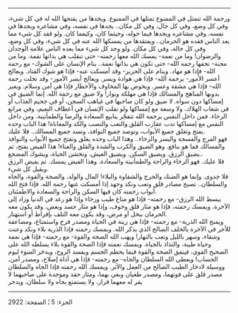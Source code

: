 ------------------------------------------------------------------------

ورحمة الله تتمثل في الممنوع تمثلها في الممنوع. ويجدها من يفتحها الله له
في كل شيء، وفي كل وضع، وفي كل حال، وفي كل مكان.. يجدها في نفسه، وفي
مشاعره ويجدها في نفسه، وفي مشاعره ويجدها فيما حوله، وحيثما كان، وكيفما
كان. ولو فقد كل شيء مما يعد الناس فقده هو الحرمان.. ويفتقدها من يمسكها
الله عنه في كل شيء، وفي كل وضع، وفي كل حالة، وفي كل مكان. ولو وجد كل شيء
مما يعده الناس علامة الوجدان والرضوان! وما من نعمة- يمسك الله معها
رحمته- حتى تنقلب هي بذاتها نقمة. وما من محنة- تحفها رحمة الله- حتى تكون
هي بذاتها نعمة.. ينام الإنسان على الشوك- مع رحمة الله- فإذا هو مهاد.
وينام على الحرير- وقد أمسكت عنه- فإذا هو شوك القتاد. ويعالج أعسر الأمور-
برحمة الله- فإذا هي هوادة ويسر. ويعالج أيسر الأمور- وقد تخلت رحمة الله-
فإذا هي مشقة وعسر. ويخوض بها المخاوف والأخطار فإذا هي أمن وسلام. ويعبر
بدونها المناهج والمسالك فإذا هي مهلكة وبوار! ولا ضيق مع رحمة الله. إنما
الضيق في إمساكها دون سواه. لا ضيق ولو كان صاحبها في غياهب السجن، أو في
جحيم العذاب أو في شعاب الهلاك. ولا وسعة مع إمساكها ولو تقلب الإنسان في
أعطاف النعيم، وفي مراتع الرخاء. فمن داخل النفس برحمة الله تتفجّر ينابيع
السعادة والرضا والطمأنينة. ومن داخل النفس مع إمساكها تدب عقارب القلق
والتعب والنصب والكد والمعاناة! هذا الباب وحده يفتح وتغلق جميع الأبواب،
وتوصد جميع النوافذ، وتسد جميع المسالك.. فلا عليك.  
فهو الفرج والفسحة واليسر والرخاء.. وهذا الباب وحده يغلق وتفتح جميع
الأبواب والنوافذ والمسالك فما هو بنافع. وهو الضيق والكرب والشدة والقلق
والعناء! هذا الفيض يفتح، ثم يضيق الرزق. ويضيق السكن. ويضيق العيش، وتخشن
الحياة، ويشوك المضجع..  
فلا عليك. فهو الرخاء والراحة والطمأنينة والسعادة. وهذا الفيض يمسك. ثم
يفيض الرزق ويقبل كل شيء.  
فلا جدوى. وإنما هو الضنك والحرج والشقاوة والبلاء! المال والولد، والصحة
والقوة، والجاه والسلطان.. تصبح مصادر قلق وتعب ونكد وجهد إذا أمسكت عنها
رحمة الله. فإذا فتح الله أبواب رحمته كان فيها السكن والراحة والسعادة
والاطمئنان.  
يبسط الله الرزق- مع رحمته- فإذا هو متاع طيب ورخاء وإذا هو رغد في الدنيا
وزاد إلى الآخرة. ويمسك رحمته، فإذا هو مثار قلق وخوف، وإذا هو مثار حسد
وبغض، وقد يكون معه الحرمان ببخل أو مرض، وقد يكون معه التلف بإفراط أو
استهتار.  
ويمنح الله الذرية- مع رحمته- فإذا هي زينة في الحياة ومصدر فرح واستمتاع،
ومضاعفة للأجر في الآخرة بالخلف الصالح الذي يذكر الله. ويمسك رحمته فإذا
الذرية بلاء ونكد وعنت وشقاء، وسهر بالليل وتعب بالنهار! ويهب الله الصحة
والقوة- مع رحمته- فإذا هي نعمة وحياة طيبة، والتذاذ بالحياة. ويمسك نعمته
فإذا الصحة والقوة بلاء يسلطه الله على الصحيح القوي، فينفق الصحة والقوة
فيما يحطم الجسم ويفسد الروح، ويدخر السوء ليوم الحساب! ويعطي الله السلطان
والجاه- مع رحمته- فإذا هي أداة إصلاح، ومصدر أمن، ووسيلة لادخار الطيب
الصالح من العمل والأثر. ويمسك الله رحمته فإذا الجاه والسلطان مصدر قلق
على فوتهما، ومصدر طغيان وبغي بهما، ومثار حقد وموجدة على صاحبهما لا يقر
له معهما قرار، ولا يستمتع بجاه ولا سلطان، ويدخر

------------------------------------------------------------------------

الجزء: 5 ¦ الصفحة: 2922
